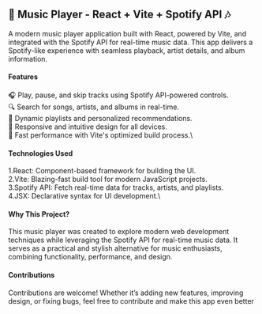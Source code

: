 ## 🎵 Music Player - React + Vite + Spotify API 🎶
A modern music player application built with React, powered by Vite, and integrated with the Spotify API for real-time music data. This app delivers a Spotify-like experience with seamless playback, artist details, and album information.

#### Features
🎧 Play, pause, and skip tracks using Spotify API-powered controls.\
🔍 Search for songs, artists, and albums in real-time.\
📂 Dynamic playlists and personalized recommendations.\
🌟 Responsive and intuitive design for all devices.\
🚀 Fast performance with Vite's optimized build process.\
#### Technologies Used
1.React: Component-based framework for building the UI.\
2.Vite: Blazing-fast build tool for modern JavaScript projects.\
3.Spotify API: Fetch real-time data for tracks, artists, and playlists.\
4.JSX: Declarative syntax for UI development.\
#### Why This Project?
This music player was created to explore modern web development techniques while leveraging the Spotify API for real-time music data. It serves as a practical and stylish alternative for music enthusiasts, combining functionality, performance, and design.
#### Contributions
Contributions are welcome! Whether it’s adding new features, improving design, or fixing bugs, feel free to contribute and make this app even better
